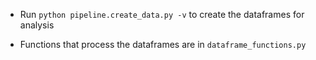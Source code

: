 - Run `python pipeline.create_data.py -v`
to create the dataframes for analysis

- Functions that process the dataframes are in ```dataframe_functions.py```

